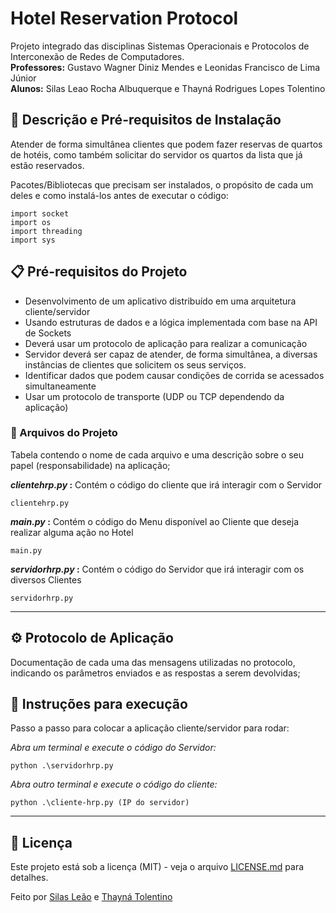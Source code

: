 # Hotel Reservation Protocol

Projeto integrado das disciplinas Sistemas Operacionais e Protocolos de Interconexão de Redes de Computadores.<br>
<strong>Professores:</strong> Gustavo Wagner Diniz Mendes e Leonidas Francisco de Lima Júnior<br>
<strong>Alunos:</strong> Silas Leao Rocha Albuquerque e Thayná Rodrigues Lopes Tolentino

## 🚀 Descrição e Pré-requisitos de Instalação

Atender de forma simultânea clientes que podem fazer reservas de quartos de hotéis, como também solicitar do servidor os quartos da lista que já estão reservados.

Pacotes/Bibliotecas que precisam ser instalados, o propósito de cada um deles e como instalá-los antes de executar o código:
<!--Consulte **[Implantação](#-implanta%C3%A7%C3%A3o)** para saber como implantar o projeto. !-->
```
import socket
import os
import threading
import sys
```

## 📋 Pré-requisitos do Projeto
<ul>
  <li>Desenvolvimento de um aplicativo distribuído em uma arquitetura cliente/servidor</li>
  <li>Usando estruturas de dados e a lógica implementada com base na API de Sockets</li>
  <li>Deverá usar um protocolo de aplicação para realizar a comunicação</li>
  <li>Servidor deverá ser capaz de atender, de forma simultânea, a diversas instâncias de clientes que solicitem os seus serviços.</li>
  <li>Identificar dados que podem causar condições de corrida se acessados simultaneamente</li>
  <li>Usar um protocolo de transporte (UDP ou TCP dependendo da aplicação)</li>
</ul>


### 🔧 Arquivos do Projeto

Tabela contendo o nome de cada arquivo e uma descrição sobre o seu papel (responsabilidade) na aplicação;<br>

<strong>_clientehrp.py_ :</strong> Contém o código do cliente que irá interagir com o Servidor

```
clientehrp.py
```
<strong>_main.py_ :</strong> Contém o código do Menu disponível ao Cliente que deseja realizar alguma ação no Hotel
```
main.py
```
<strong>_servidorhrp.py_ :</strong> Contém o código do Servidor que irá interagir com os diversos Clientes
```
servidorhrp.py
```
---
## ⚙️ Protocolo de Aplicação

Documentação de cada uma das mensagens utilizadas no protocolo, indicando os parâmetros enviados e as respostas a serem devolvidas;

## 🔩 Instruções para execução

Passo a passo para colocar a aplicação cliente/servidor para rodar:

_Abra um terminal e execute o código do Servidor:_
```
python .\servidorhrp.py
```
_Abra outro terminal e execute o código do cliente:_
```
python .\cliente-hrp.py (IP do servidor)
```
---

## 📄 Licença

Este projeto está sob a licença (MIT) - veja o arquivo [LICENSE.md](https://github.com/usuario/projeto/licenca) para detalhes.

Feito por
[Silas Leão](https://github.com/SilasLeao) e 
[Thayná Tolentino](https://github.com/thaynarlt)
